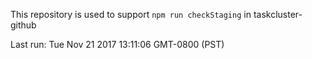 This repository is used to support `npm run checkStaging` in taskcluster-github

Last run: Tue Nov 21 2017 13:11:06 GMT-0800 (PST)